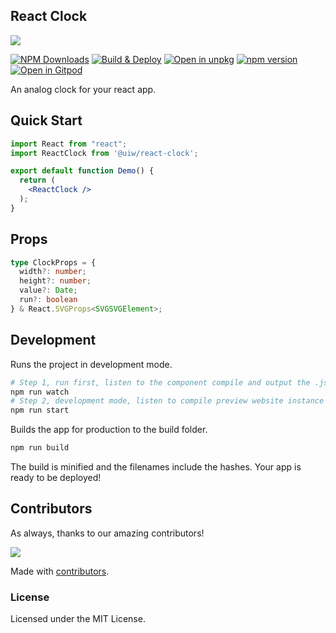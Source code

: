 <!--rehype:ignore:start-->
<p align="center">
  <h2>React Clock</h2>
  <a href="https://uiwjs.github.io/react-clock">
    <img src="https://user-images.githubusercontent.com/1680273/99911627-b3040f80-2d30-11eb-9c48-669f1745f348.png">
  </a>
</p>

<!--rehype:ignore:end-->

[![NPM Downloads](https://img.shields.io/npm/dm/@uiw/react-clock.svg?style=flat)](https://www.npmjs.com/package/@uiw/react-clock)
[![Build & Deploy](https://github.com/uiwjs/react-clock/actions/workflows/ci.yml/badge.svg)](https://github.com/uiwjs/react-clock/actions/workflows/ci.yml)
[![Open in unpkg](https://img.shields.io/badge/Open%20in-unpkg-blue)](https://uiwjs.github.io/npm-unpkg/#/pkg/@uiw/react-clock/file/README.md)
[![npm version](https://img.shields.io/npm/v/@uiw/react-clock.svg)](https://www.npmjs.com/package/@uiw/react-clock)
[![Open in Gitpod](https://shields.io/badge/Open%20in-Gitpod-green?logo=Gitpod)](https://gitpod.io/#https://github.com/uiwjs/react-clock)

An analog clock for your react app.

## Quick Start

```jsx mdx:preview
import React from "react";
import ReactClock from '@uiw/react-clock';

export default function Demo() {
  return (
    <ReactClock />
  );
}
```

## Props

```typescript
type ClockProps = {
  width?: number;
  height?: number;
  value?: Date;
  run?: boolean
} & React.SVGProps<SVGSVGElement>;
```

## Development

Runs the project in development mode.  

```bash
# Step 1, run first, listen to the component compile and output the .js and type .d.ts file
npm run watch
# Step 2, development mode, listen to compile preview website instance
npm run start
```

Builds the app for production to the build folder.

```bash
npm run build
```

The build is minified and the filenames include the hashes.
Your app is ready to be deployed!

## Contributors

As always, thanks to our amazing contributors!

<a href="https://github.com/uiwjs/react-clock/graphs/contributors">
  <img src="https://uiwjs.github.io/react-clock/CONTRIBUTORS.svg" />
</a>

Made with [contributors](https://github.com/jaywcjlove/github-action-contributors).

### License

Licensed under the MIT License.
